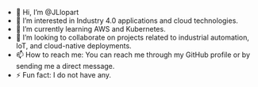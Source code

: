 - 👋 Hi, I’m @JLlopart
- 👀 I’m interested in Industry 4.0 applications and cloud technologies.
- 🌱 I’m currently learning AWS and Kubernetes.
- 💞️ I’m looking to collaborate on projects related to industrial automation, IoT, and cloud-native deployments.
- 📫 How to reach me: You can reach me through my GitHub profile or by sending me a direct message.
- ⚡ Fun fact: I do not have any.

<!---
JLlopart/JLlopart is a ✨ special ✨ repository because its `README.md` (this file) appears on your GitHub profile.
You can click the Preview link to take a look at your changes.
--->

